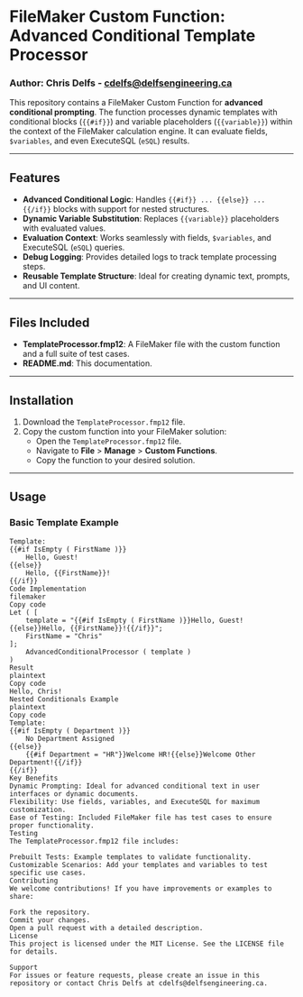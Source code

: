 # FileMaker Custom Function: Advanced Conditional Template Processor

### Author: Chris Delfs - cdelfs@delfsengineering.ca

This repository contains a FileMaker Custom Function for **advanced conditional prompting**. The function processes dynamic templates with conditional blocks (`{{#if}}`) and variable placeholders (`{{variable}}`) within the context of the FileMaker calculation engine. It can evaluate fields, `$variables`, and even ExecuteSQL (`eSQL`) results.

---

## Features
- **Advanced Conditional Logic**: Handles `{{#if}} ... {{else}} ... {{/if}}` blocks with support for nested structures.
- **Dynamic Variable Substitution**: Replaces `{{variable}}` placeholders with evaluated values.
- **Evaluation Context**: Works seamlessly with fields, `$variables`, and ExecuteSQL (`eSQL`) queries.
- **Debug Logging**: Provides detailed logs to track template processing steps.
- **Reusable Template Structure**: Ideal for creating dynamic text, prompts, and UI content.

---

## Files Included
- **TemplateProcessor.fmp12**: A FileMaker file with the custom function and a full suite of test cases.
- **README.md**: This documentation.

---

## Installation
1. Download the `TemplateProcessor.fmp12` file.
2. Copy the custom function into your FileMaker solution:
   - Open the `TemplateProcessor.fmp12` file.
   - Navigate to **File** > **Manage** > **Custom Functions**.
   - Copy the function to your desired solution.

---

## Usage
### Basic Template Example
```plaintext
Template:
{{#if IsEmpty ( FirstName )}}
    Hello, Guest!
{{else}}
    Hello, {{FirstName}}!
{{/if}}
Code Implementation
filemaker
Copy code
Let ( [
    template = "{{#if IsEmpty ( FirstName )}}Hello, Guest!{{else}}Hello, {{FirstName}}!{{/if}}";
    FirstName = "Chris"
];
    AdvancedConditionalProcessor ( template )
)
Result
plaintext
Copy code
Hello, Chris!
Nested Conditionals Example
plaintext
Copy code
Template:
{{#if IsEmpty ( Department )}}
    No Department Assigned
{{else}}
    {{#if Department = "HR"}}Welcome HR!{{else}}Welcome Other Department!{{/if}}
{{/if}}
Key Benefits
Dynamic Prompting: Ideal for advanced conditional text in user interfaces or dynamic documents.
Flexibility: Use fields, variables, and ExecuteSQL for maximum customization.
Ease of Testing: Included FileMaker file has test cases to ensure proper functionality.
Testing
The TemplateProcessor.fmp12 file includes:

Prebuilt Tests: Example templates to validate functionality.
Customizable Scenarios: Add your templates and variables to test specific use cases.
Contributing
We welcome contributions! If you have improvements or examples to share:

Fork the repository.
Commit your changes.
Open a pull request with a detailed description.
License
This project is licensed under the MIT License. See the LICENSE file for details.

Support
For issues or feature requests, please create an issue in this repository or contact Chris Delfs at cdelfs@delfsengineering.ca.
